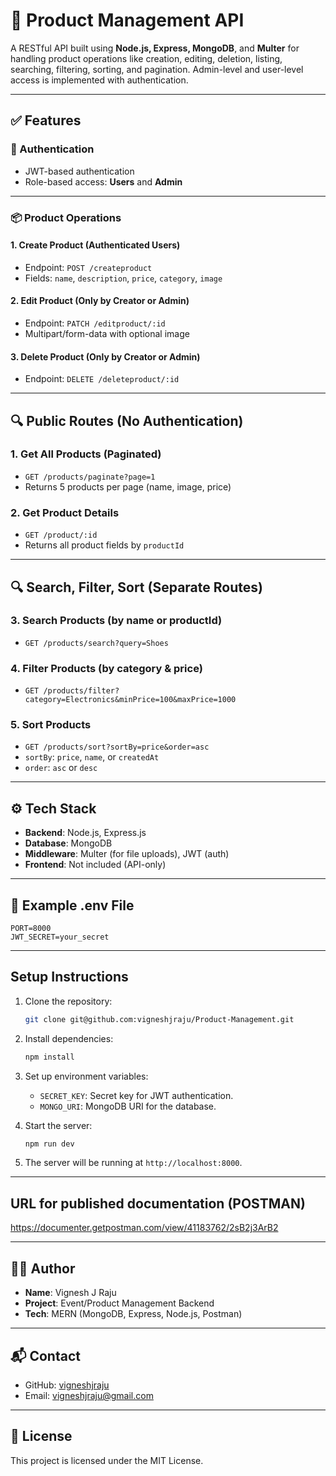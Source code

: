 # 🛒 Product Management API

A RESTful API built using **Node.js, Express, MongoDB**, and **Multer** for handling product operations like creation, editing, deletion, listing, searching, filtering, sorting, and pagination. Admin-level and user-level access is implemented with authentication.

---

## ✅ Features

### 👥 Authentication
- JWT-based authentication
- Role-based access: **Users** and **Admin**

---

### 📦 Product Operations

#### 1. Create Product (Authenticated Users)
- Endpoint: `POST /createproduct`
- Fields: `name`, `description`, `price`, `category`, `image`

#### 2. Edit Product (Only by Creator or Admin)
- Endpoint: `PATCH /editproduct/:id`
- Multipart/form-data with optional image

#### 3. Delete Product (Only by Creator or Admin)
- Endpoint: `DELETE /deleteproduct/:id`

---

## 🔍 Public Routes (No Authentication)

### 1. Get All Products (Paginated)
- `GET /products/paginate?page=1`
- Returns 5 products per page (name, image, price)

### 2. Get Product Details
- `GET /product/:id`
- Returns all product fields by `productId`

---

## 🔍 Search, Filter, Sort (Separate Routes)

### 3. Search Products (by name or productId)
- `GET /products/search?query=Shoes`

### 4. Filter Products (by category & price)
- `GET /products/filter?category=Electronics&minPrice=100&maxPrice=1000`

### 5. Sort Products
- `GET /products/sort?sortBy=price&order=asc`
- `sortBy`: `price`, `name`, or `createdAt`
- `order`: `asc` or `desc`

---

## ⚙️ Tech Stack

- **Backend**: Node.js, Express.js
- **Database**: MongoDB
- **Middleware**: Multer (for file uploads), JWT (auth)
- **Frontend**: Not included (API-only)

---

## 🧪 Example .env File

```env
PORT=8000
JWT_SECRET=your_secret
```

---

## Setup Instructions

1. Clone the repository:
   ```bash
   git clone git@github.com:vigneshjraju/Product-Management.git
   ```

2. Install dependencies:
   ```bash
   npm install
   ```

3. Set up environment variables:
   - `SECRET_KEY`: Secret key for JWT authentication.
   - `MONGO_URI`: MongoDB URI for the database.

4. Start the server:
   ```bash
   npm run dev
   ```

5. The server will be running at `http://localhost:8000`.

---

## URL for published documentation (POSTMAN)

https://documenter.getpostman.com/view/41183762/2sB2j3ArB2


---

## 🧑‍💻 Author

- **Name**: Vignesh J Raju
- **Project**: Event/Product Management Backend
- **Tech**: MERN (MongoDB, Express, Node.js, Postman)

---

## 📬 Contact

- GitHub: [vigneshjraju](https://github.com/vigneshjraju)
- Email: vigneshjraju@gmail.com

---

## 📘 License

This project is licensed under the MIT License.